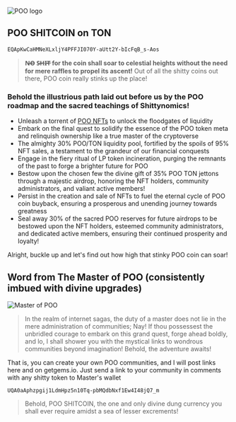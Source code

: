 ![POO logo](https://poomeme.github.io/coin/logo/256.png)

## POO SHITCOIN on TON
```
EQApKwCaHMNeXLxljY4PFFJI070Y-aUtt2Y-bIcFqB_s-Aos
```
> **N̶O̶ S̶H̶I̶T̶ for the coin shall soar to celestial heights without the need for mere raffles to propel its ascent!**
Out of all the shitty coins out there, POO coin really stinks up the place!

### Behold the illustrious path laid out before us by the POO roadmap and the sacred teachings of Shittynomics!
 - Unleash a torrent of [POO NFTs](https://getgems.io/collection/EQAgkh1JcNpbnLSs9GgGLaWW5qKt81oVZbDSte4rPZGNUam5) to unlock the floodgates of liquidity
 - Embark on the final quest to solidify the essence of the POO token meta and relinquish ownership like a true master of the cryptoverse
 - The almighty 30% POO/TON liquidity pool, fortified by the spoils of 95% NFT sales, a testament to the grandeur of our financial conquests
 - Engage in the fiery ritual of LP token incineration, purging the remnants of the past to forge a brighter future for POO
 - Bestow upon the chosen few the divine gift of 35% POO TON jettons through a majestic airdrop, honoring the NFT holders, community administrators, and valiant active members!
 - Persist in the creation and sale of NFTs to fuel the eternal cycle of POO coin buyback, ensuring a prosperous and unending journey towards greatness
 - Seal away 30% of the sacred POO reserves for future airdrops to be bestowed upon the NFT holders, esteemed community administrators, and dedicated active members, ensuring their continued prosperity and loyalty!


Alright, buckle up and let's find out how high that stinky POO coin can soar!

## Word from The Master of POO (consistently imbued with divine upgrades)
![Master of POO](https://poomeme.github.io/coin/logo/master256.png)
> In the realm of internet sagas, the duty of a master does not lie in the mere administration of communities; Nay! If thou possessest the unbridled courage to embark on this grand quest, forge ahead boldly, and lo, I shall shower you with the mystical links to wondrous communities beyond imagination! Behold, the adventure awaits!

That is, you can create your own POO communities, and I will post links here and on getgems.io. Just send a link to your community in comments with any shitty token to Master's wallet
```
UQA0aAphzpgij1LdmHpz5n10Tq-pbMQdbNxf1Ew4I48jQ7_m
```
> Behold, POO SHITCOIN, the one and only divine dung currency you shall ever require amidst a sea of lesser excrements!
